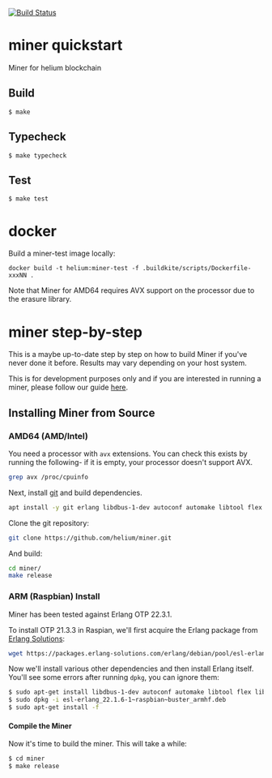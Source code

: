 [![Build Status](https://badge.buildkite.com/a2ced4f1160fa02aa8b735e7edb80f8ef787a299963ff88942.svg?branch=master)](https://buildkite.com/helium/miner)

miner quickstart
=====

Miner for helium blockchain

Build
-----

    $ make

Typecheck
-----

    $ make typecheck

Test
-----

    $ make test

docker
=====

Build a miner-test image locally:

```
docker build -t helium:miner-test -f .buildkite/scripts/Dockerfile-xxxNN .
```

Note that Miner for AMD64 requires AVX support on the processor due to the erasure library.


miner step-by-step
=====

This is a maybe up-to-date step by step on how to build Miner if you've never done it before. Results may vary depending on your host system.

This is for development purposes only and if you are interested in running a miner, please follow our guide [here](https://developer.helium.com/blockchain/run-your-own-miner).

## Installing Miner from Source

### AMD64 (AMD/Intel)

You need a processor with `avx` extensions. You can check this exists by running the following- if it is empty, your processor doesn't support AVX.
```bash
grep avx /proc/cpuinfo
```
Next, install [git](https://git-scm.com/) and build dependencies.

```bash
apt install -y git erlang libdbus-1-dev autoconf automake libtool flex libgmp-dev cmake libsodium-dev libssl-dev bison libsnappy-dev libclang-dev doxygen vim build-essential cargo
```

Clone the git repository:

```bash
git clone https://github.com/helium/miner.git
```

And build:
```bash
cd miner/
make release
```

### ARM (Raspbian) Install

Miner has been tested against Erlang OTP 22.3.1.

To install OTP 21.3.3 in Raspian, we'll first acquire the Erlang package from [Erlang Solutions](https://www.erlang-solutions.com/resources/download.html):

```bash
wget https://packages.erlang-solutions.com/erlang/debian/pool/esl-erlang_22.1.6-1~raspbian~buster_armhf.deb
```

Now we'll install various other dependencies and then install Erlang itself. You'll see some errors after running `dpkg`, you can ignore them:

```bash
$ sudo apt-get install libdbus-1-dev autoconf automake libtool flex libgmp-dev cmake libsodium-dev libssl-dev bison libsnappy-dev libclang-dev doxygen
$ sudo dpkg -i esl-erlang_22.1.6-1~raspbian~buster_armhf.deb
$ sudo apt-get install -f
```

#### Compile the Miner

Now it's time to build the miner. This will take a while:

```bash
$ cd miner
$ make release
```

